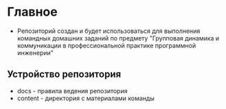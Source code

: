 # Главное
* Репозиторий создан и будет использоваться для выполнения командных домашних заданий по предмету "Групповая динамика и коммуникации в профессиональной практике программной инженерии"
## Устройство репозитория
* docs - правила ведения репозитория
* content - директория с материалами команды

